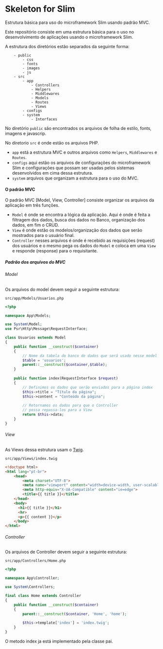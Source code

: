 # Skeleton for Slim
Estrutura básica para uso do microframework Slim usando padrão MVC.

Este repositório consiste em uma estrutura básica para o uso no desenvolvimento de aplicações usando o microframework Slim.

A estrutura dos diretórios estão separados da seguinte forma:

```
    - public
        - css
        - fonts
        - images
        - js
    - src
        - app
            - Controllers
            - Helpers
            - Middlewares
            - Models
            - Routes
            - Views
        - configs
        - system
            - Interfaces
```

No diretório ``public`` são encontrados os arquivos de folha de estilo, fonts, imagens e javascrip.

No diretorio ``src`` é onde estão os arquivos PHP.

* ``app`` está a estrutura MVC e outros arquivos como ``Helpers``, ``Middlewares`` e ``Routes``.
* ``configs`` aqui estão os arquivos de configurações do microframework Slim e configurações que possam ser usadas pelos sistemas desenvolvidos em cima dessa estrutura.
* ``system`` arquivos que organizam a estrutura para o uso do MVC.


#### O padrão MVC

O padrão MVC [Model, View, Controller] consiste organizar os arquivos da aplicação em três funções.

* ``Model`` é onde se encontra a lógica da aplicação. Aqui é onde é feita a filtragem dos dados, busca dos dados no Banco, organização dos dados, em fim o CRUD.
* ``View`` é onde estão os modelos/organização dos dados que serão mostrados para o usuário final.
* ``Controller`` nesses arquivos é onde é recebido as requisições (request) dos usuários e o mesmo pega os dados do ``Model`` e coloca em uma ``View`` e responde (response) para o requisitante.

##### Padrão dos arquivos do MVC

###### Model
Os arquivos do model devem seguir a seguinte estrutura:

``src/app/Models/Usuarios.php``

```php
<?php

namespace App\Models;

use System\Model;
use Psr\Http\Message\RequestInterface;

class Usuarios extends Model
{
    public function __construct($container)
    {
        // Nome da tabela do banco de dados que será usado nesse model
        $table = 'usuarios';
        parent::__construct($container,$table);
    }
    
    public function index(RequestInterface $request)
    {
        // Definimos os dados que serão enviados para a página index
        $this->title = "Título da página";
        $this->content = "Conteúdo da página";
        
        // Retornamos os dados para que o Controller
        // possa repassa-los para a View
        return $this->data;
    }
}
```

###### View

As Views dessa estrutura usam o [Twig](https://twig.symfony.com/).

``src/app/Views/index.twig``

```html
<!doctype html>
<html lang="pt-br">
    <head>
        <meta charset="UTF-8">
        <meta name="viewport" content="width=device-width, user-scalable=no, initial-scale=1.0, maximum-scale=1.0, minimum-scale=1.0">
        <meta http-equiv="X-UA-Compatible" content="ie=edge">
        <title>{{ title }}</title>
    </head>
    <body>
      <h1>{{ title }}</h1>
      <hr>
      <p>{{ content }}</p>
    </body>
</html>
```

###### Controller

Os arquivos de Controller devem seguir a seguinte estrutura:

``src/app/Controllers/Home.php``

```php
<?php

namespace App\Controller;

use System\Controllers;

final class Home extends Controller
{
    public function __construct($container)
    {
        parent::__construct($container, 'Home', 'home');
        
        $this->template['index'] = 'index.twig';
    }
}
```
O metodo index ja está implementado pela classe pai.